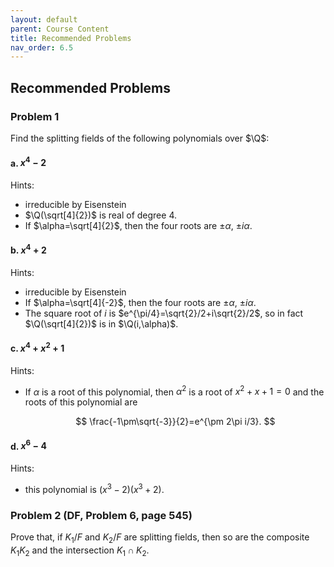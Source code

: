 ```yaml
---
layout: default
parent: Course Content
title: Recommended Problems
nav_order: 6.5
---
```


## Recommended Problems

### Problem 1

Find the splitting fields of the following polynomials over $\Q$:

#### a. $x^4-2$

Hints:

- irreducible by Eisenstein
- $\Q(\sqrt[4]{2})$ is real of degree $4$.
- If $\alpha=\sqrt[4]{2}$, then the four roots are $\pm \alpha$, $\pm i\alpha$.

#### b. $x^4+2$

Hints:

- irreducible by Eisenstein
- If $\alpha=\sqrt[4]{-2}$, then the four roots are $\pm \alpha$, $\pm i\alpha$.
- The square root of $i$ is $e^{\pi/4}=\sqrt{2}/2+i\sqrt{2}/2$, so in fact $\Q(\sqrt[4]{2})$ is in $\Q(i,\alpha)$.

#### c. $x^4+x^2+1$

Hints:

- If $\alpha$ is a root of this polynomial, then $\alpha^2$ is a root of $x^2+x+1=0$ and the roots of this polynomial are

  $$
  \frac{-1\pm\sqrt{-3}}{2}=e^{\pm 2\pi i/3}.
  $$

#### d. $x^6-4$

Hints:

- this polynomial is $(x^3-2)(x^3+2)$.

### Problem 2 (DF, Problem 6, page 545)

Prove that, if $K_1/F$ and $K_2/F$ are splitting fields, then so are the composite $K_1K_2$ and the intersection
$K_1\cap K_2$.

